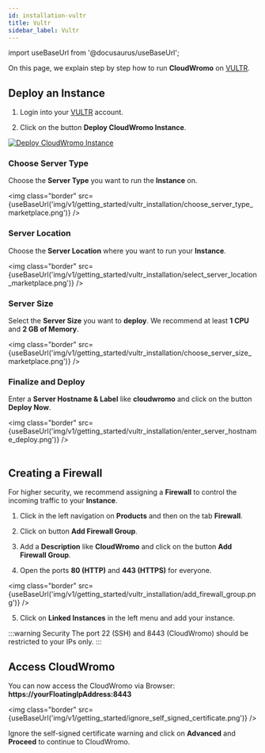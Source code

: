 ```yaml
---
id: installation-vultr
title: Vultr
sidebar_label: Vultr
---
```


import useBaseUrl from '@docusaurus/useBaseUrl';

On this page, we explain step by step how to run **CloudWromo** on [VULTR](https://www.vultr.com/).

## Deploy an Instance

1) Login into your [VULTR](https://my.vultr.com/) account. <br />

2) Click on the button **Deploy CloudWromo Instance**.

[![Deploy CloudWromo Instance](/img/v1/getting_started/vultr_installation/create_cloudwromo_instance_one_click.png)](https://my.vultr.com/deploy?marketplace_app=cloudwromo1&marketplace_vendor_username=cloudwromo&ref=6879286)

### Choose Server Type

Choose the **Server Type** you want to run the **Instance** on.

<img class="border" src={useBaseUrl('img/v1/getting_started/vultr_installation/choose_server_type_marketplace.png')} />

### Server Location

Choose the **Server Location** where you want to run your **Instance**.

<img class="border" src={useBaseUrl('img/v1/getting_started/vultr_installation/select_server_location_marketplace.png')} />

### Server Size

Select the **Server Size** you want to **deploy**. We recommend at least **1 CPU** and **2 GB of Memory**. 

<img class="border" src={useBaseUrl('img/v1/getting_started/vultr_installation/choose_server_size_marketplace.png')} />

### Finalize and Deploy

Enter a **Server Hostname & Label** like **cloudwromo** and click on the button **Deploy Now**.

<img class="border" src={useBaseUrl('img/v1/getting_started/vultr_installation/enter_server_hostname_deploy.png')} /> <br /><br />

## Creating a Firewall

For higher security, we recommend assigning a **Firewall** to control the incoming traffic to your **Instance**.

1) Click in the left navigation on **Products** and then on the tab **Firewall**.

2) Click on button **Add Firewall Group**.

3) Add a **Description** like **CloudWromo** and click on the button **Add Firewall Group**.

4) Open the ports **80 (HTTP)** and **443 (HTTPS)** for everyone.

<img class="border" src={useBaseUrl('img/v1/getting_started/vultr_installation/add_firewall_group.png')} />

5) Click on **Linked Instances** in the left menu and add your instance.

:::warning Security
The port 22 (SSH) and 8443 (CloudWromo) should be restricted to your IPs only.
:::

## Access CloudWromo

You can now access the CloudWromo via Browser: **https://yourFloatingIpAddress:8443**

<img class="border" src={useBaseUrl('img/v1/getting_started/ignore_self_signed_certificate.png')} />

Ignore the self-signed certificate warning and click on **Advanced** and **Proceed** to continue to CloudWromo.






